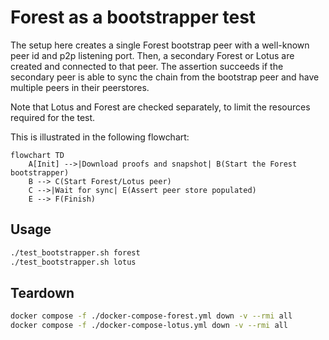 # Forest as a bootstrapper test

The setup here creates a single Forest bootstrap peer with a well-known peer id
and p2p listening port. Then, a secondary Forest or Lotus are created and
connected to that peer. The assertion succeeds if the secondary peer is able to
sync the chain from the bootstrap peer and have multiple peers in their
peerstores.

Note that Lotus and Forest are checked separately, to limit the resources
required for the test.

This is illustrated in the following flowchart:

```mermaid
flowchart TD
    A[Init] -->|Download proofs and snapshot| B(Start the Forest bootstrapper)
    B --> C(Start Forest/Lotus peer)
    C -->|Wait for sync| E(Assert peer store populated)
    E --> F(Finish)
```

## Usage

```bash
./test_bootstrapper.sh forest
./test_bootstrapper.sh lotus
```

## Teardown

```bash
docker compose -f ./docker-compose-forest.yml down -v --rmi all
docker compose -f ./docker-compose-lotus.yml down -v --rmi all
```
